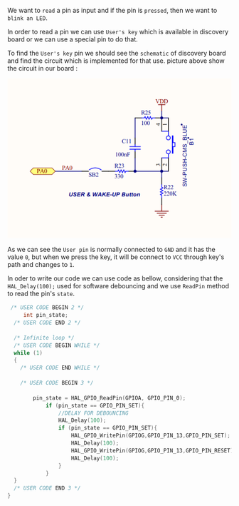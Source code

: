 We want to `read` a pin as input and if the pin is `pressed`, then we want to `blink an LED`.

In order to read a pin we can use `User's key` which is available in discovery board or we can use a special pin to do that.

To find the `User's key` pin we should see the `schematic` of discovery board and find the circuit which is implemented for that use. picture above show the circuit in our board :
 
 <p align="center">
  <img 
    src="../../images/s3/user_pin_scheme.png"
  >
</p>

As we can see the `User pin` is normally connected to `GND` and it has the value `0`, but when we press the key, it will be connect to `VCC` through key's path and changes to `1`.

In oder to write our code we can use code as bellow, considering that the `HAL_Delay(100);` used for software debouncing and we use `ReadPin` method to read the pin's `state`.

```c
 /* USER CODE BEGIN 2 */
	 int pin_state;
  /* USER CODE END 2 */

  /* Infinite loop */
  /* USER CODE BEGIN WHILE */
  while (1)
  {
    /* USER CODE END WHILE */

    /* USER CODE BEGIN 3 */
		
		pin_state = HAL_GPIO_ReadPin(GPIOA, GPIO_PIN_0);
			if (pin_state == GPIO_PIN_SET){
				//DELAY FOR DEBOUNCING
				HAL_Delay(100);
				if (pin_state == GPIO_PIN_SET){
					HAL_GPIO_WritePin(GPIOG,GPIO_PIN_13,GPIO_PIN_SET);
					HAL_Delay(100);
					HAL_GPIO_WritePin(GPIOG,GPIO_PIN_13,GPIO_PIN_RESET);
					HAL_Delay(100);
				}
			}
  }
  /* USER CODE END 3 */
}
```
